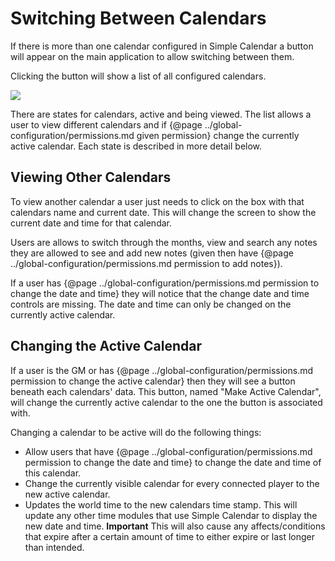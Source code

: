 # Switching Between Calendars

If there is more than one calendar configured in Simple Calendar a button will appear on the main application to allow switching between them.

Clicking the button will show a list of all configured calendars.

![](media://switch-calendar-calendar-list.png) 


There are states for calendars, active and being viewed. The list allows a user to view different calendars and if {@page ../global-configuration/permissions.md given permission} change the currently active calendar.
Each state is described in more detail below.

## Viewing Other Calendars

To view another calendar a user just needs to click on the box with that calendars name and current date. This will change the screen to show the current date and time for that calendar. 

Users are allows to switch through the months, view and search any notes they are allowed to see and add new notes (given then have {@page ../global-configuration/permissions.md permission to add notes}).

If a user has {@page ../global-configuration/permissions.md permission to change the date and time} they will notice that the change date and time controls are missing. The date and time can only be changed on the currently active calendar.

## Changing the Active Calendar

If a user is the GM or has {@page ../global-configuration/permissions.md permission to change the active calendar} then they will see a button beneath each calendars' data. This button, named "Make Active Calendar", will change the currently active calendar to the one the button is associated with.

Changing a calendar to be active will do the following things:

- Allow users that have {@page ../global-configuration/permissions.md permission to change the date and time} to change the date and time of this calendar.
- Change the currently visible calendar for every connected player to the new active calendar.
- Updates the world time to the new calendars time stamp. This will update any other time modules that use Simple Calendar to display the new date and time. **Important** This will also cause any affects/conditions that expire after a certain amount of time to either expire or last longer than intended.
